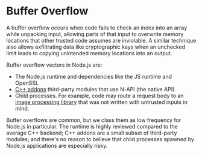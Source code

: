 # Buffer Overflow

A buffer overflow occurs when code fails to check an index into an
array while unpacking input, allowing parts of that input to overwrite
memory locations that other trusted code assumes are inviolable.
A similar technique also allows exfiltrating data like cryptographic keys
when an unchecked limit leads to copying unintended memory locations into
an output.

Buffer overflow vectors in Node.js are:

*  The Node.js runtime and dependencies like the JS runtime and OpenSSL
*  [C++ addons][] third-party modules that use N-API (the native API).
*  Child processes.  For example, code may route a request body to an
   [image processing library][imagetragick] that was not
   written with untrusted inputs in mind.

Buffer overflows are common, but we class them as low frequency for
Node.js in particular.  The runtime is highly reviewed compared to the
average C++ backend; C++ addons are a small subset of third-party
modules; and there's no reason to believe that child processes spawned
by Node.js applications are especially risky.

[imagetragick]: https://imagetragick.com/
[C++ addons]: https://nodejs.org/api/addons.html#addons_c_addons
